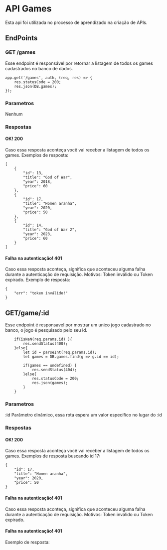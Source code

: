 # API Games
Esta api foi utilizada no processo de aprendizado na criação de APIs. 
## EndPoints
### GET /games
Esse endpoint é responsável por retornar a listagem de todos os games cadastrados no banco de dados.
```
app.get('/games', auth, (req, res) => {
    res.statusCode = 200;
    res.json(DB.games);
});
```
### Parametros
Nenhum
### Respostas
#### OK! 200
Caso essa resposta aconteça você vai receber a listagem de todos os games. 
Exemplos de resposta:
```
[
    {
        "id": 13,
        "title": "God of War",
        "year": 2018,
        "price": 60
    },
    {
        "id": 17,
        "title": "Homen aranha",
        "year": 2020,
        "price": 50
    },
    {
        "id": 14,
        "title": "God of War 2",
        "year": 2023,
        "price": 60
    }
]
```
#### Falha na autenticação! 401
Caso essa resposta aconteça, significa que aconteceu alguma falha durante a autenticação de requisição. Motivos: Token inválido ou Token expirado.
Exemplo de resposta:
```
{
    "err": "token inválido!"
}
```
## GET/game/:id
Esse endpoint é responsavel por mostrar um unico jogo cadastrado no banco, o jogo é pesquisado pelo seu id.
```
    if(isNaN(req.params.id) ){
        res.sendStatus(400);
    }else{
        let id = parseInt(req.params.id);
        let games = DB.games.find(g => g.id == id);

        if(games == undefined) {
            res.sendStatus(404);
        }else{
            res.statusCode = 200;
            res.json(games);
        }
    }
```
### Parametros
:id Parâmetro dinâmico, essa rota espera um valor específico no lugar do :id 
### Respostas
#### OK! 200
Caso essa resposta aconteça você vai receber a listagem de todos os games. 
Exemplos de resposta buscando id 17:
```
{
    "id": 17,
    "title": "Homen aranha",
    "year": 2020,
    "price": 50
}
```
#### Falha na autenticação! 401
Caso essa resposta aconteça, significa que aconteceu alguma falha durante a autenticação de requisição. Motivos: Token inválido ou Token expirado.
#### Falha na autenticação! 401
Exemplo de resposta:
